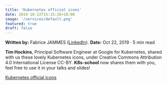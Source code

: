 ```yaml
---
title: 'Kubernetes official icons'
date: 2019-10-22T15:15:26+10:00
image: '/services/default.png'
featured: true
draft: false
---
```


**Written by:** Fabrice JAMMES ([LinkedIn](https://www.linkedin.com/in/fabrice-jammes-5b29b042/)). 
**Date:** Oct 22, 2019 · 5 min read

**Tim Hockins**, Principal Software Engineer at Google for Kubernetes, shared with us these lovely Kubernetes icons, under Creative Commons Attribution 4.0 International License CC-BY. **K8s-school** now shares them with you, feel free to use it in your talks and slides!

[Kubernetes official icons](https://docs.google.com/presentation/d/1gSgzOH8NolnWPlpU-nYV4GIvxY-JippSOCOoQStL3vw/edit?usp=sharing)

